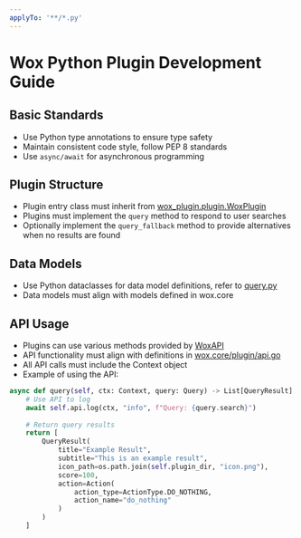 ```yaml
---
applyTo: '**/*.py'
---
```


# Wox Python Plugin Development Guide

## Basic Standards

* Use Python type annotations to ensure type safety
* Maintain consistent code style, follow PEP 8 standards
* Use `async/await` for asynchronous programming

## Plugin Structure

* Plugin entry class must inherit from [wox_plugin.plugin.WoxPlugin](mdc:wox.plugin.python/src/wox_plugin/plugin.py)
* Plugins must implement the `query` method to respond to user searches
* Optionally implement the `query_fallback` method to provide alternatives when no results are found

## Data Models

* Use Python dataclasses for data model definitions, refer to [query.py](mdc:wox.plugin.python/src/wox_plugin/models/query.py)
* Data models must align with models defined in wox.core

## API Usage

* Plugins can use various methods provided by [WoxAPI](mdc:wox.plugin.python/src/wox_plugin/api.py)
* API functionality must align with definitions in [wox.core/plugin/api.go](mdc:wox.core/plugin/api.go)
* All API calls must include the Context object
* Example of using the API:

```python
async def query(self, ctx: Context, query: Query) -> List[QueryResult]:
    # Use API to log
    await self.api.log(ctx, "info", f"Query: {query.search}")
    
    # Return query results
    return [
        QueryResult(
            title="Example Result",
            subtitle="This is an example result",
            icon_path=os.path.join(self.plugin_dir, "icon.png"),
            score=100,
            action=Action(
                action_type=ActionType.DO_NOTHING,
                action_name="do_nothing"
            )
        )
    ]
```

